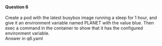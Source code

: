 #### Question 6
Create a pod with the latest busybox image running a sleep for 1 hour, and give it an environment variable named PLANET with the value blue.
Then exec a command in the container to show that it has the configured environment variable.\
Answer in q6.yaml